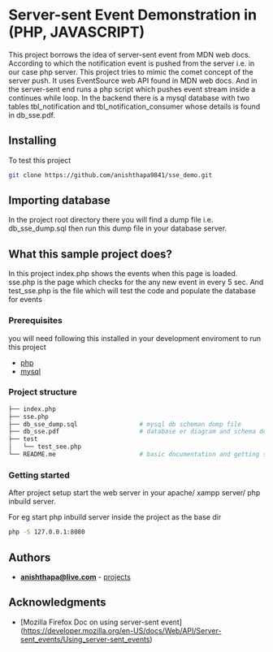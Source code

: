 # Server-sent Event Demonstration in (PHP, JAVASCRIPT)

This project borrows the idea of server-sent event from MDN web docs. According to which the notification event is pushed from the server i.e. in our case php server. This project tries to mimic the comet concept of the server push. It uses EventSource web API found in MDN web docs. And in the server-sent end runs a php script which pushes event stream inside a continues while loop. In the backend there is a mysql database with two tables tbl_notification and tbl_notification_consumer whose details is found in db_sse.pdf.

## Installing

To test this project
```bash
git clone https://github.com/anishthapa9841/sse_demo.git
```

## Importing database

In the project root directory there you will find a dump file i.e. db_sse_dump.sql then run this dump file in your database server.

## What this sample project does? 

In this project index.php shows the events when this page is loaded. sse.php is the page which checks for the any new event in every 5 sec. And test_sse.php is the file which will test the code and populate the database for events


### Prerequisites

you will need following this installed in your development enviroment to run this project
* [php](https://www.php.net/downloads)
* [mysql](https://www.mysql.com/downloads/)


### Project structure 

```bash
├── index.php                   
├── sse.php
├── db_sse_dump.sql                 # mysql db scheman dump file
├── db_sse.pdf                      # database er diagram and schema doc
├── test    
│   └── test_see.php				
└── README.me 					    # basic documentation and getting started doc.
```

### Getting started

After project setup start the web server in your apache/ xampp server/ php inbuild server.

For eg start php inbuild server inside the project as the base dir
```bash
php -S 127.0.0.1:8080
```

## Authors

* **anishthapa@live.com** - [projects](https://github.com/anishthapa9841)


## Acknowledgments

* [Mozilla Firefox Doc on using server-sent event] (https://developer.mozilla.org/en-US/docs/Web/API/Server-sent_events/Using_server-sent_events)



